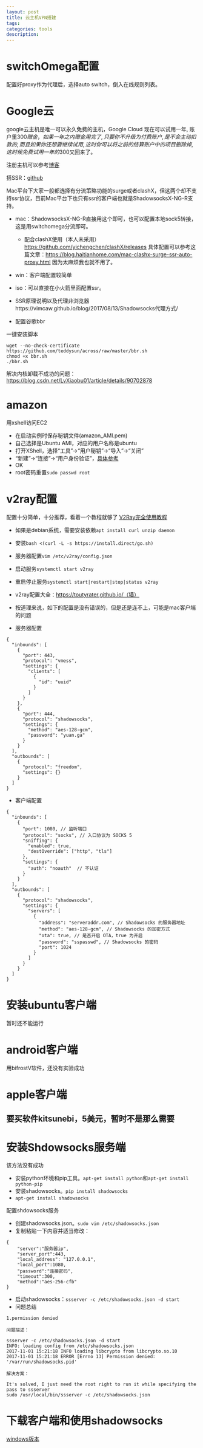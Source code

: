 ```yaml
---
layout: post
title: 云主机VPN搭建
tags:
categories: tools
description:
---
```


# switchOmega配置

配置好proxy作为代理后，选择auto switch，倒入在线规则列表。


# Google云


google云主机是唯一可以永久免费的主机，Google Cloud 现在可以试用一年, 账户里$300赠金，如果一年之内赠金用完了, 只要你不升级为付费账户, 是不会主动扣款的 , 而且如果你还想要继续试用,  这时你可以将之前的结算账户中的项目删除掉, 这时候免费试用一年的$300又回来了。


注册主机可以参考[博客](https://blog.csdn.net/sxt_zls/article/details/89449843)

搭SSR：[github](https://github.com/good-good-study/Google-Cloud)

Mac平台下大家一般都选择有分流策略功能的surge或者clashX，但这两个却不支持ssr协议，目前Mac平台下也只有ssr的客户端也就是ShadowsocksX-NG-R支持。

* mac：ShadowsocksX-NG-R直接用这个即可，也可以配置本地sock5转接，这是用switchomega分流即可。
  * 配合clashX使用（本人未采用）https://github.com/yichengchen/clashX/releases
具体配置可以参考这篇文章：https://blog.haitianhome.com/mac-clashx-surge-ssr-auto-proxy.html
因为太麻烦我也就不用了。
* win：客户端配置较简单
* iso：可以直接在小火箭里面配置ssr。
* SSR原理说明以及代理非浏览器https://vimcaw.github.io/blog/2017/08/13/Shadowsocks代理方式/

* 配置谷歌bbr

一键安装脚本
```
wget --no-check-certificate https://github.com/teddysun/across/raw/master/bbr.sh
chmod +x bbr.sh
./bbr.sh
```

解决内核卸载不成功的问题：
https://blog.csdn.net/LvXiaobu01/article/details/90702878

# amazon

用xshell访问EC2
* 在启动实例时保存秘钥文件(amazon_AMI.pem)
* 自己选择是Ubuntu AMI，对应的用户名称是ubuntu
* 打开XShell，选择“工具”->“用户秘钥”->“导入”->“关闭”
* “新建”->“连接”->“用户身份验证”，[具体参考](https://jingyan.baidu.com/article/a3a3f811d5fc338da2eb8a00.html)
* OK
* root密码重置`sudo passwd root`

# v2ray配置
配置十分简单，十分推荐，看着一个教程就够了
[V2Ray完全使用教程](https://yuan.ga/v2ray-complete-tutorial/)

* 如果是debian系统，需要安装依赖`apt install curl unzip daemon`
* 安装`bash <(curl -L -s https://install.direct/go.sh)`
* 服务器配置`vim /etc/v2ray/config.json`
* 启动服务`systemctl start v2ray`
* 重启停止服务`systemctl start|restart|stop|status v2ray`

* v2ray配置大全：https://toutyrater.github.io/（墙）
* 按道理来说，如下的配置是没有错误的，但是还是连不上，可能是mac客户端的问题

* 服务器配置
```
{
  "inbounds": [
    {
      "port": 443,
      "protocol": "vmess",
      "settings": {
        "clients": [
          {
            "id": "uuid" 
          }
        ]
      }
    },
    {
      "port": 444,
      "protocol": "shadowsocks",
      "settings": {
        "method": "aes-128-gcm",
        "password": "yuan.ga"
      }
    }
  ],
  "outbounds": [
    {
      "protocol": "freedom",
      "settings": {}
    }
  ]
}
```

* 客户端配置

```
{
  "inbounds": [
    {
      "port": 1080, // 监听端口
      "protocol": "socks", // 入口协议为 SOCKS 5
      "sniffing": {
        "enabled": true,
        "destOverride": ["http", "tls"]
      },
      "settings": {
        "auth": "noauth"  // 不认证
      }
    }
  ],
  "outbounds": [
    {
      "protocol": "shadowsocks",
      "settings": {
        "servers": [
          {
            "address": "serveraddr.com", // Shadowsocks 的服务器地址
            "method": "aes-128-gcm", // Shadowsocks 的加密方式
            "ota": true, // 是否开启 OTA，true 为开启
            "password": "sspasswd", // Shadowsocks 的密码
            "port": 1024  
          }
        ]
      }
    }
  ]
}
```

# 安装ubuntu客户端
暂时还不能运行
# android客户端
用bifrostV软件，还没有实验成功
# apple客户端
要买软件kitsunebi，5美元，暂时不是那么需要
---

# 安装Shdowsocks服务端
该方法没有成功

* 安装python环境和pip工具。`apt-get install python`和`apt-get install python-pip`
* 安装shadowsocks。`pip install shadowsocks`
* `apt-get install shadowsocks`

配置shdowsocks服务
* 创建shadowsocks.json。`sudo vim /etc/shadowsocks.json`
* 复制粘贴一下内容并适当修改：

```
{
    "server":"服务器ip",
    "server_port":443,
    "local_address": "127.0.0.1",
    "local_port":1080,
    "password":"连接密码",
    "timeout":300,
    "method":"aes-256-cfb"
}
```

* 启动shadowsocks：`ssserver -c /etc/shadowsocks.json -d start`
* 问题总结

```
1.permission denied

问题描述：

ssserver -c /etc/shadowsocks.json -d start
INFO: loading config from /etc/shadowsocks.json
2017-11-01 15:21:18 INFO loading libcrypto from libcrypto.so.10
2017-11-01 15:21:18 ERROR [Errno 13] Permission denied: '/var/run/shadowsocks.pid'

解决方案：

It's solved, I just need the root right to run it while specifying the pass to ssserver
sudo /usr/local/bin/ssserver -c /etc/shadowsocks.json
```

# 下载客户端和使用shadowsocks
[windows版本](https://github.com/shadowsocks/shadowsocks-windows/releases)
